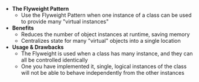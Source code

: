 - **The Flyweight Pattern**
  - Use the Flyweight Pattern when one instance of a class can be used to provide many "virtual instances"
- **Benefits**
  - Reduces the number of object instances at runtime, saving memory
  - Centralizes state for many "virtual" objects into a single location
- **Usage & Drawbacks**
  - The Flyweight is used when a class has many instance, and they can all be controlled identically
  - One you have implemented it, single, logical instances of the class will not be able to behave independently from the other instances